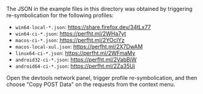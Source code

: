 The JSON in the example files in this directory was obtained by triggering re-symbolication for the following profiles:

 - `win64-local-*.json`: https://share.firefox.dev/34tLx77
 - `win64-ci-*.json`: https://perfht.ml/2WHa7yt
 - `macos-ci-*.json`: https://perfht.ml/2YOcIYz
 - `macos-local-xul.json`: https://perfht.ml/2X7DwAM
 - `linux64-ci-*.json`: https://perfht.ml/2WFmaMy
 - `android32-ci-*.json`: https://perfht.ml/2VabBjW
 - `android64-ci-*.json`: https://perfht.ml/2Za35Ui

Open the devtools network panel, trigger profile re-symbolication, and then choose "Copy POST Data" on the requests from the context menu.
